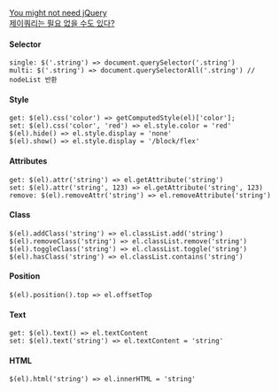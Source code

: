 [You might not need jQuery](http://youmightnotneedjquery.com/)  
[제이쿼리는 필요 없을 수도 있다?
](https://www.zerocho.com/category/jQuery/post/57b356d4d841141500b31e1e)


#### Selector
```
single: $('.string') => document.querySelector('.string')
multi: $('.string') => document.querySelectorAll('.string') // nodeList 반환 
```

#### Style
```
get: $(el).css('color') => getComputedStyle(el)['color'];
set: $(el).css('color', 'red') => el.style.color = 'red'
$(el).hide() => el.style.display = 'none'
$(el).show() => el.style.display = '/block/flex'
```

#### Attributes
```
get: $(el).attr('string') => el.getAttribute('string')
set: $(el).attr('string', 123) => el.getAttribute('string', 123) 
remove: $(el).removeAttr('string') => el.removeAttribute('string')
```

#### Class
```
$(el).addClass('string') => el.classList.add('string')
$(el).removeClass('string') => el.classList.remove('string')
$(el).toggleClass('string') => el.classList.toggle('string')
$(el).hasClass('string') => el.classList.contains('string')
```

#### Position
```
$(el).position().top => el.offsetTop
```

#### Text
```
get: $(el).text() => el.textContent
set: $(el).text('string') => el.textContent = 'string'
```

#### HTML
```
$(el).html('string') => el.innerHTML = 'string'
```
